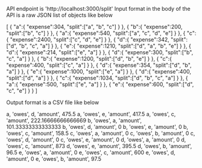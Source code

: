 API endpoint is 'http://localhost:3000/split'
Input format in the body of the API is a raw JSON list of objects like below

 [
    {
        "a":{
            "expense":304,
            "split":["a", "b", "c"]
        }
    },
    {
        "b":{
            "expense":200,
            "split":["b", "c"]
        }
    },
    {
        "a":{
            "expense":540,
            "split":["a", "c", "d", "e"]
        }
    },
    {
        "c":{
            "expense":2400,
            "split":["c", "d", "e"]
        }
    },
    {
        "d":{
            "expense":342,
            "split":["d", "b", "c", "a"]
        }
    },
    {
        "e":{
            "expense":1210,
            "split":["d", "a", "b", "e"]
        }
    },
    {
        "d":{
            "expense":214,
            "split":["e", "a"]
        }
    },
    {
        "d":{
            "expense":300,
            "split":["b", "c", "a"]
        }
    },
    {
        "b":{
            "expense":1200,
            "split":["d", "b", "e"]
        }
    },
    {
        "c":{
            "expense":400,
            "split":["c", "a"]
        }
    },
    {
        "d":{
            "expense":354,
            "split":["d", "b", "a"]
        }
    },
    {
        "e":{
            "expense":1000,
            "split":["e", "a"]
        }
    },
    {
        "d":{
            "expense":400,
            "split":["d", "a"]
        }
    },
    {
        "c":{
            "expense":1034,
            "split":["d", "b", "c", "a"]
        }
    },
    {
        "a":{
            "expense":500,
            "split":["e", "a"]
        }
    },
    {
        "e":{
            "expense":600,
            "split":["d", "c", "e"]
        }
    }
]

Output format is a CSV file like below

a, 'owes', d, 'amount', 475.5
a, 'owes', e, 'amount', 417.5
a, 'owes', c, 'amount', 222.16666666666669
b, 'owes', a, 'amount', 101.33333333333333
b, 'owes', d, 'amount', 0
b, 'owes', e, 'amount', 0
b, 'owes', c, 'amount', 158.5
c, 'owes', a, 'amount', 0
c, 'owes', b, 'amount', 0
c, 'owes', d, 'amount', 0
c, 'owes', e, 'amount', 0
d, 'owes', a, 'amount', 0
d, 'owes', c, 'amount', 873
d, 'owes', e, 'amount', 395.5
d, 'owes', b, 'amount', 96.5
e, 'owes', a, 'amount', 0
e, 'owes', c, 'amount', 600
e, 'owes', d, 'amount', 0
e, 'owes', b, 'amount', 97.5
